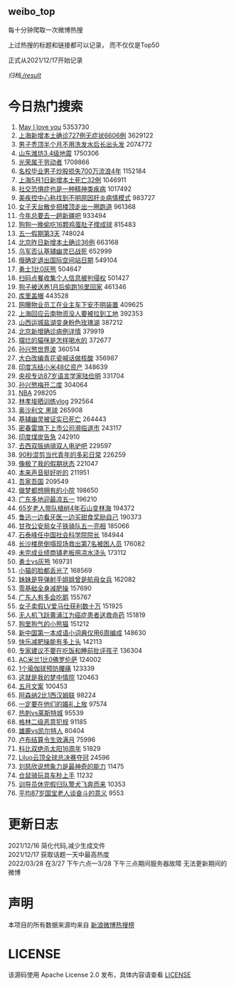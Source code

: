 weibo_top  
---
每十分钟爬取一次微博热搜  

上过热搜的标题和链接都可以记录， 而不仅仅是Top50

正式从2021/12/17开始记录  

*归档[./result](./result/)*

# 今日热门搜索  
1. [May I love you](https://s.weibo.com//weibo?q=May%20I%20love%20you&Refer=top) 5353730
2. [上海新增本土确诊727例无症状6606例](https://s.weibo.com//weibo?q=%23%E4%B8%8A%E6%B5%B7%E6%96%B0%E5%A2%9E%E6%9C%AC%E5%9C%9F%E7%A1%AE%E8%AF%8A727%E4%BE%8B%E6%97%A0%E7%97%87%E7%8A%B66606%E4%BE%8B%23&Refer=top) 3629122
3. [男子秃顶半个月不用洗发水后长出头发](https://s.weibo.com//weibo?q=%23%E7%94%B7%E5%AD%90%E7%A7%83%E9%A1%B6%E5%8D%8A%E4%B8%AA%E6%9C%88%E4%B8%8D%E7%94%A8%E6%B4%97%E5%8F%91%E6%B0%B4%E5%90%8E%E9%95%BF%E5%87%BA%E5%A4%B4%E5%8F%91%23&Refer=top) 2074772
4. [山东潍坊3.4级地震](https://s.weibo.com//weibo?q=%23%E5%B1%B1%E4%B8%9C%E6%BD%8D%E5%9D%8A3.4%E7%BA%A7%E5%9C%B0%E9%9C%87%23&Refer=top) 1750306
5. [光荣属于劳动者](https://s.weibo.com//weibo?q=%23%E5%85%89%E8%8D%A3%E5%B1%9E%E4%BA%8E%E5%8A%B3%E5%8A%A8%E8%80%85%23&Refer=top) 1709866
6. [名校毕业男子炒股损失700万流浪4年](https://s.weibo.com//weibo?q=%23%E5%90%8D%E6%A0%A1%E6%AF%95%E4%B8%9A%E7%94%B7%E5%AD%90%E7%82%92%E8%82%A1%E6%8D%9F%E5%A4%B1700%E4%B8%87%E6%B5%81%E6%B5%AA4%E5%B9%B4%23&Refer=top) 1152184
7. [上海5月1日新增本土死亡32例](https://s.weibo.com//weibo?q=%23%E4%B8%8A%E6%B5%B75%E6%9C%881%E6%97%A5%E6%96%B0%E5%A2%9E%E6%9C%AC%E5%9C%9F%E6%AD%BB%E4%BA%A132%E4%BE%8B%23&Refer=top) 1046911
8. [社交恐惧症也是一种精神类疾病](https://s.weibo.com//weibo?q=%23%E7%A4%BE%E4%BA%A4%E6%81%90%E6%83%A7%E7%97%87%E4%B9%9F%E6%98%AF%E4%B8%80%E7%A7%8D%E7%B2%BE%E7%A5%9E%E7%B1%BB%E7%96%BE%E7%97%85%23&Refer=top) 1017492
9. [美疾控中心称找到不明原因肝炎病情模式](https://s.weibo.com//weibo?q=%23%E7%BE%8E%E7%96%BE%E6%8E%A7%E4%B8%AD%E5%BF%83%E7%A7%B0%E6%89%BE%E5%88%B0%E4%B8%8D%E6%98%8E%E5%8E%9F%E5%9B%A0%E8%82%9D%E7%82%8E%E7%97%85%E6%83%85%E6%A8%A1%E5%BC%8F%23&Refer=top) 983727
10. [女子天台散步把楼顶走出一圈跑道](https://s.weibo.com//weibo?q=%23%E5%A5%B3%E5%AD%90%E5%A4%A9%E5%8F%B0%E6%95%A3%E6%AD%A5%E6%8A%8A%E6%A5%BC%E9%A1%B6%E8%B5%B0%E5%87%BA%E4%B8%80%E5%9C%88%E8%B7%91%E9%81%93%23&Refer=top) 961368
11. [今年总要去一趟新疆吧](https://s.weibo.com//weibo?q=%23%E4%BB%8A%E5%B9%B4%E6%80%BB%E8%A6%81%E5%8E%BB%E4%B8%80%E8%B6%9F%E6%96%B0%E7%96%86%E5%90%A7%23&Refer=top) 933494
12. [狗狗一晚偷吃16颗鸡蛋肚子撑成球](https://s.weibo.com//weibo?q=%23%E7%8B%97%E7%8B%97%E4%B8%80%E6%99%9A%E5%81%B7%E5%90%8316%E9%A2%97%E9%B8%A1%E8%9B%8B%E8%82%9A%E5%AD%90%E6%92%91%E6%88%90%E7%90%83%23&Refer=top) 815483
13. [五一假期第3天](https://s.weibo.com//weibo?q=%23%E4%BA%94%E4%B8%80%E5%81%87%E6%9C%9F%E7%AC%AC3%E5%A4%A9%23&Refer=top) 748024
14. [北京昨日新增本土确诊36例](https://s.weibo.com//weibo?q=%23%E5%8C%97%E4%BA%AC%E6%98%A8%E6%97%A5%E6%96%B0%E5%A2%9E%E6%9C%AC%E5%9C%9F%E7%A1%AE%E8%AF%8A36%E4%BE%8B%23&Refer=top) 663168
15. [乌军否认基辅幽灵已战死](https://s.weibo.com//weibo?q=%23%E4%B9%8C%E5%86%9B%E5%90%A6%E8%AE%A4%E5%9F%BA%E8%BE%85%E5%B9%BD%E7%81%B5%E5%B7%B2%E6%88%98%E6%AD%BB%23&Refer=top) 652999
16. [俄确定退出国际空间站日期](https://s.weibo.com//weibo?q=%23%E4%BF%84%E7%A1%AE%E5%AE%9A%E9%80%80%E5%87%BA%E5%9B%BD%E9%99%85%E7%A9%BA%E9%97%B4%E7%AB%99%E6%97%A5%E6%9C%9F%23&Refer=top) 549104
17. [勇士1比0灰熊](https://s.weibo.com//weibo?q=%23%E5%8B%87%E5%A3%AB1%E6%AF%940%E7%81%B0%E7%86%8A%23&Refer=top) 504647
18. [扫码点餐收集个人信息被判侵权](https://s.weibo.com//weibo?q=%23%E6%89%AB%E7%A0%81%E7%82%B9%E9%A4%90%E6%94%B6%E9%9B%86%E4%B8%AA%E4%BA%BA%E4%BF%A1%E6%81%AF%E8%A2%AB%E5%88%A4%E4%BE%B5%E6%9D%83%23&Refer=top) 501427
19. [狗子被送养1月后偷跑16里回家](https://s.weibo.com//weibo?q=%23%E7%8B%97%E5%AD%90%E8%A2%AB%E9%80%81%E5%85%BB1%E6%9C%88%E5%90%8E%E5%81%B7%E8%B7%9116%E9%87%8C%E5%9B%9E%E5%AE%B6%23&Refer=top) 461346
20. [库里盖帽](https://s.weibo.com//weibo?q=%E5%BA%93%E9%87%8C%E7%9B%96%E5%B8%BD&Refer=top) 443528
21. [网曝物业员工在业主车下安不明装置](https://s.weibo.com//weibo?q=%23%E7%BD%91%E6%9B%9D%E7%89%A9%E4%B8%9A%E5%91%98%E5%B7%A5%E5%9C%A8%E4%B8%9A%E4%B8%BB%E8%BD%A6%E4%B8%8B%E5%AE%89%E4%B8%8D%E6%98%8E%E8%A3%85%E7%BD%AE%23&Refer=top) 409625
22. [上海回应云南物资没人要被拉到工地](https://s.weibo.com//weibo?q=%23%E4%B8%8A%E6%B5%B7%E5%9B%9E%E5%BA%94%E4%BA%91%E5%8D%97%E7%89%A9%E8%B5%84%E6%B2%A1%E4%BA%BA%E8%A6%81%E8%A2%AB%E6%8B%89%E5%88%B0%E5%B7%A5%E5%9C%B0%23&Refer=top) 392353
23. [山西运城盐湖变身粉色玫瑰湖](https://s.weibo.com//weibo?q=%23%E5%B1%B1%E8%A5%BF%E8%BF%90%E5%9F%8E%E7%9B%90%E6%B9%96%E5%8F%98%E8%BA%AB%E7%B2%89%E8%89%B2%E7%8E%AB%E7%91%B0%E6%B9%96%23&Refer=top) 387212
24. [北京新增确诊病例详情](https://s.weibo.com//weibo?q=%23%E5%8C%97%E4%BA%AC%E6%96%B0%E5%A2%9E%E7%A1%AE%E8%AF%8A%E7%97%85%E4%BE%8B%E8%AF%A6%E6%83%85%23&Refer=top) 379919
25. [摆烂的猫咪是怎样喝水的](https://s.weibo.com//weibo?q=%23%E6%91%86%E7%83%82%E7%9A%84%E7%8C%AB%E5%92%AA%E6%98%AF%E6%80%8E%E6%A0%B7%E5%96%9D%E6%B0%B4%E7%9A%84%23&Refer=top) 372677
26. [孙兴慜世界波](https://s.weibo.com//weibo?q=%23%E5%AD%99%E5%85%B4%E6%85%9C%E4%B8%96%E7%95%8C%E6%B3%A2%23&Refer=top) 360514
27. [大白改编青花瓷喊话做核酸](https://s.weibo.com//weibo?q=%23%E5%A4%A7%E7%99%BD%E6%94%B9%E7%BC%96%E9%9D%92%E8%8A%B1%E7%93%B7%E5%96%8A%E8%AF%9D%E5%81%9A%E6%A0%B8%E9%85%B8%23&Refer=top) 356987
28. [印度冻结小米48亿资产](https://s.weibo.com//weibo?q=%23%E5%8D%B0%E5%BA%A6%E5%86%BB%E7%BB%93%E5%B0%8F%E7%B1%B348%E4%BA%BF%E8%B5%84%E4%BA%A7%23&Refer=top) 348639
29. [央视专访87岁语言学家陆俭明](https://s.weibo.com//weibo?q=%23%E5%A4%AE%E8%A7%86%E4%B8%93%E8%AE%BF87%E5%B2%81%E8%AF%AD%E8%A8%80%E5%AD%A6%E5%AE%B6%E9%99%86%E4%BF%AD%E6%98%8E%23&Refer=top) 331704
30. [孙兴慜梅开二度](https://s.weibo.com//weibo?q=%E5%AD%99%E5%85%B4%E6%85%9C%E6%A2%85%E5%BC%80%E4%BA%8C%E5%BA%A6&Refer=top) 304064
31. [NBA](https://s.weibo.com//weibo?q=NBA&Refer=top) 298205
32. [林孝埈晒训练vlog](https://s.weibo.com//weibo?q=%23%E6%9E%97%E5%AD%9D%E5%9F%88%E6%99%92%E8%AE%AD%E7%BB%83vlog%23&Refer=top) 292564
33. [奥沙利文 黑球](https://s.weibo.com//weibo?q=%E5%A5%A5%E6%B2%99%E5%88%A9%E6%96%87%20%E9%BB%91%E7%90%83&Refer=top) 265908
34. [基辅幽灵被证实已死亡](https://s.weibo.com//weibo?q=%23%E5%9F%BA%E8%BE%85%E5%B9%BD%E7%81%B5%E8%A2%AB%E8%AF%81%E5%AE%9E%E5%B7%B2%E6%AD%BB%E4%BA%A1%23&Refer=top) 264443
35. [密春雷旗下上市公司濒临退市](https://s.weibo.com//weibo?q=%23%E5%AF%86%E6%98%A5%E9%9B%B7%E6%97%97%E4%B8%8B%E4%B8%8A%E5%B8%82%E5%85%AC%E5%8F%B8%E6%BF%92%E4%B8%B4%E9%80%80%E5%B8%82%23&Refer=top) 243117
36. [印度煤炭告急](https://s.weibo.com//weibo?q=%23%E5%8D%B0%E5%BA%A6%E7%85%A4%E7%82%AD%E5%91%8A%E6%80%A5%23&Refer=top) 242910
37. [去西双版纳骑双人电驴吧](https://s.weibo.com//weibo?q=%23%E5%8E%BB%E8%A5%BF%E5%8F%8C%E7%89%88%E7%BA%B3%E9%AA%91%E5%8F%8C%E4%BA%BA%E7%94%B5%E9%A9%B4%E5%90%A7%23&Refer=top) 229597
38. [90秒混剪当代青年的多彩日常](https://s.weibo.com//weibo?q=%2390%E7%A7%92%E6%B7%B7%E5%89%AA%E5%BD%93%E4%BB%A3%E9%9D%92%E5%B9%B4%E7%9A%84%E5%A4%9A%E5%BD%A9%E6%97%A5%E5%B8%B8%23&Refer=top) 226259
39. [像极了我的假期状态](https://s.weibo.com//weibo?q=%23%E5%83%8F%E6%9E%81%E4%BA%86%E6%88%91%E7%9A%84%E5%81%87%E6%9C%9F%E7%8A%B6%E6%80%81%23&Refer=top) 221047
40. [本来声音挺好听的](https://s.weibo.com//weibo?q=%23%E6%9C%AC%E6%9D%A5%E5%A3%B0%E9%9F%B3%E6%8C%BA%E5%A5%BD%E5%90%AC%E7%9A%84%23&Refer=top) 211951
41. [吾家吾国](https://s.weibo.com//weibo?q=%E5%90%BE%E5%AE%B6%E5%90%BE%E5%9B%BD&Refer=top) 209549
42. [做梦都想拥有的小院](https://s.weibo.com//weibo?q=%23%E5%81%9A%E6%A2%A6%E9%83%BD%E6%83%B3%E6%8B%A5%E6%9C%89%E7%9A%84%E5%B0%8F%E9%99%A2%23&Refer=top) 198650
43. [广东多地迎最凉五一](https://s.weibo.com//weibo?q=%23%E5%B9%BF%E4%B8%9C%E5%A4%9A%E5%9C%B0%E8%BF%8E%E6%9C%80%E5%87%89%E4%BA%94%E4%B8%80%23&Refer=top) 196210
44. [65岁老人带队植树4年石山变林海](https://s.weibo.com//weibo?q=%2365%E5%B2%81%E8%80%81%E4%BA%BA%E5%B8%A6%E9%98%9F%E6%A4%8D%E6%A0%914%E5%B9%B4%E7%9F%B3%E5%B1%B1%E5%8F%98%E6%9E%97%E6%B5%B7%23&Refer=top) 194372
45. [鲁迅一边看牙医一边买甜食奖励自己](https://s.weibo.com//weibo?q=%23%E9%B2%81%E8%BF%85%E4%B8%80%E8%BE%B9%E7%9C%8B%E7%89%99%E5%8C%BB%E4%B8%80%E8%BE%B9%E4%B9%B0%E7%94%9C%E9%A3%9F%E5%A5%96%E5%8A%B1%E8%87%AA%E5%B7%B1%23&Refer=top) 190373
46. [甘孜公安局女子铁骑队五一亮相](https://s.weibo.com//weibo?q=%23%E7%94%98%E5%AD%9C%E5%85%AC%E5%AE%89%E5%B1%80%E5%A5%B3%E5%AD%90%E9%93%81%E9%AA%91%E9%98%9F%E4%BA%94%E4%B8%80%E4%BA%AE%E7%9B%B8%23&Refer=top) 185066
47. [石泰峰任中国社会科学院院长](https://s.weibo.com//weibo?q=%E7%9F%B3%E6%B3%B0%E5%B3%B0%E4%BB%BB%E4%B8%AD%E5%9B%BD%E7%A4%BE%E4%BC%9A%E7%A7%91%E5%AD%A6%E9%99%A2%E9%99%A2%E9%95%BF&Refer=top) 184944
48. [长沙楼房倒塌现场救出第7名被困人员](https://s.weibo.com//weibo?q=%23%E9%95%BF%E6%B2%99%E6%A5%BC%E6%88%BF%E5%80%92%E5%A1%8C%E7%8E%B0%E5%9C%BA%E6%95%91%E5%87%BA%E7%AC%AC7%E5%90%8D%E8%A2%AB%E5%9B%B0%E4%BA%BA%E5%91%98%23&Refer=top) 176082
49. [未完成业绩商铺老板用凉水浇头](https://s.weibo.com//weibo?q=%23%E6%9C%AA%E5%AE%8C%E6%88%90%E4%B8%9A%E7%BB%A9%E5%95%86%E9%93%BA%E8%80%81%E6%9D%BF%E7%94%A8%E5%87%89%E6%B0%B4%E6%B5%87%E5%A4%B4%23&Refer=top) 173112
50. [勇士vs灰熊](https://s.weibo.com//weibo?q=%23%E5%8B%87%E5%A3%ABvs%E7%81%B0%E7%86%8A%23&Refer=top) 169731
51. [小猫的脸都丢光了](https://s.weibo.com//weibo?q=%23%E5%B0%8F%E7%8C%AB%E7%9A%84%E8%84%B8%E9%83%BD%E4%B8%A2%E5%85%89%E4%BA%86%23&Refer=top) 168569
52. [妹妹是导弹射手姐姐曾是航母女兵](https://s.weibo.com//weibo?q=%23%E5%A6%B9%E5%A6%B9%E6%98%AF%E5%AF%BC%E5%BC%B9%E5%B0%84%E6%89%8B%E5%A7%90%E5%A7%90%E6%9B%BE%E6%98%AF%E8%88%AA%E6%AF%8D%E5%A5%B3%E5%85%B5%23&Refer=top) 162082
53. [零基础全身减肥操](https://s.weibo.com//weibo?q=%23%E9%9B%B6%E5%9F%BA%E7%A1%80%E5%85%A8%E8%BA%AB%E5%87%8F%E8%82%A5%E6%93%8D%23&Refer=top) 157690
54. [广东人有多会吃鹅](https://s.weibo.com//weibo?q=%23%E5%B9%BF%E4%B8%9C%E4%BA%BA%E6%9C%89%E5%A4%9A%E4%BC%9A%E5%90%83%E9%B9%85%23&Refer=top) 155767
55. [女子卖假LV爱马仕获利数十万](https://s.weibo.com//weibo?q=%23%E5%A5%B3%E5%AD%90%E5%8D%96%E5%81%87LV%E7%88%B1%E9%A9%AC%E4%BB%95%E8%8E%B7%E5%88%A9%E6%95%B0%E5%8D%81%E4%B8%87%23&Refer=top) 151925
56. [无人机飞跃黄浦江为癌症患者送救命药](https://s.weibo.com//weibo?q=%23%E6%97%A0%E4%BA%BA%E6%9C%BA%E9%A3%9E%E8%B7%83%E9%BB%84%E6%B5%A6%E6%B1%9F%E4%B8%BA%E7%99%8C%E7%97%87%E6%82%A3%E8%80%85%E9%80%81%E6%95%91%E5%91%BD%E8%8D%AF%23&Refer=top) 151819
57. [狗里狗气的小熊猫](https://s.weibo.com//weibo?q=%23%E7%8B%97%E9%87%8C%E7%8B%97%E6%B0%94%E7%9A%84%E5%B0%8F%E7%86%8A%E7%8C%AB%23&Refer=top) 151212
58. [新中国第一本成语小词典仅用6周编成](https://s.weibo.com//weibo?q=%23%E6%96%B0%E4%B8%AD%E5%9B%BD%E7%AC%AC%E4%B8%80%E6%9C%AC%E6%88%90%E8%AF%AD%E5%B0%8F%E8%AF%8D%E5%85%B8%E4%BB%85%E7%94%A86%E5%91%A8%E7%BC%96%E6%88%90%23&Refer=top) 148630
59. [快乐减肥操能有多上头](https://s.weibo.com//weibo?q=%23%E5%BF%AB%E4%B9%90%E5%87%8F%E8%82%A5%E6%93%8D%E8%83%BD%E6%9C%89%E5%A4%9A%E4%B8%8A%E5%A4%B4%23&Refer=top) 142113
60. [专家建议不要在吃饭和睡前批评孩子](https://s.weibo.com//weibo?q=%23%E4%B8%93%E5%AE%B6%E5%BB%BA%E8%AE%AE%E4%B8%8D%E8%A6%81%E5%9C%A8%E5%90%83%E9%A5%AD%E5%92%8C%E7%9D%A1%E5%89%8D%E6%89%B9%E8%AF%84%E5%AD%A9%E5%AD%90%23&Refer=top) 136304
61. [AC米兰1比0佛罗伦萨](https://s.weibo.com//weibo?q=%23AC%E7%B1%B3%E5%85%B01%E6%AF%940%E4%BD%9B%E7%BD%97%E4%BC%A6%E8%90%A8%23&Refer=top) 124002
62. [1个瑜伽球预防腰痛](https://s.weibo.com//weibo?q=%231%E4%B8%AA%E7%91%9C%E4%BC%BD%E7%90%83%E9%A2%84%E9%98%B2%E8%85%B0%E7%97%9B%23&Refer=top) 123339
63. [这就是我的梦中情院](https://s.weibo.com//weibo?q=%23%E8%BF%99%E5%B0%B1%E6%98%AF%E6%88%91%E7%9A%84%E6%A2%A6%E4%B8%AD%E6%83%85%E9%99%A2%23&Refer=top) 120463
64. [五月文案](https://s.weibo.com//weibo?q=%23%E4%BA%94%E6%9C%88%E6%96%87%E6%A1%88%23&Refer=top) 100453
65. [阿森纳2比1西汉姆联](https://s.weibo.com//weibo?q=%E9%98%BF%E6%A3%AE%E7%BA%B32%E6%AF%941%E8%A5%BF%E6%B1%89%E5%A7%86%E8%81%94&Refer=top) 98224
66. [一定要在他们的婚礼上放](https://s.weibo.com//weibo?q=%23%E4%B8%80%E5%AE%9A%E8%A6%81%E5%9C%A8%E4%BB%96%E4%BB%AC%E7%9A%84%E5%A9%9A%E7%A4%BC%E4%B8%8A%E6%94%BE%23&Refer=top) 97574
67. [热刺vs莱斯特城](https://s.weibo.com//weibo?q=%23%E7%83%AD%E5%88%BAvs%E8%8E%B1%E6%96%AF%E7%89%B9%E5%9F%8E%23&Refer=top) 95539
68. [格林二级恶意犯规](https://s.weibo.com//weibo?q=%23%E6%A0%BC%E6%9E%97%E4%BA%8C%E7%BA%A7%E6%81%B6%E6%84%8F%E7%8A%AF%E8%A7%84%23&Refer=top) 91185
69. [雄鹿vs凯尔特人](https://s.weibo.com//weibo?q=%23%E9%9B%84%E9%B9%BFvs%E5%87%AF%E5%B0%94%E7%89%B9%E4%BA%BA%23&Refer=top) 80404
70. [卢布结算令生效满月](https://s.weibo.com//weibo?q=%23%E5%8D%A2%E5%B8%83%E7%BB%93%E7%AE%97%E4%BB%A4%E7%94%9F%E6%95%88%E6%BB%A1%E6%9C%88%23&Refer=top) 75996
71. [科比双绝杀太阳16周年](https://s.weibo.com//weibo?q=%23%E7%A7%91%E6%AF%94%E5%8F%8C%E7%BB%9D%E6%9D%80%E5%A4%AA%E9%98%B316%E5%91%A8%E5%B9%B4%23&Refer=top) 51829
72. [Liluo云顶全球总决赛夺冠](https://s.weibo.com//weibo?q=%23Liluo%E4%BA%91%E9%A1%B6%E5%85%A8%E7%90%83%E6%80%BB%E5%86%B3%E8%B5%9B%E5%A4%BA%E5%86%A0%23&Refer=top) 24596
73. [刘慈欣说想象力是最神奇的能力](https://s.weibo.com//weibo?q=%23%E5%88%98%E6%85%88%E6%AC%A3%E8%AF%B4%E6%83%B3%E8%B1%A1%E5%8A%9B%E6%98%AF%E6%9C%80%E7%A5%9E%E5%A5%87%E7%9A%84%E8%83%BD%E5%8A%9B%23&Refer=top) 11475
74. [仓鼠骑玩具车秒上手](https://s.weibo.com//weibo?q=%23%E4%BB%93%E9%BC%A0%E9%AA%91%E7%8E%A9%E5%85%B7%E8%BD%A6%E7%A7%92%E4%B8%8A%E6%89%8B%23&Refer=top) 11232
75. [训导员休完假归队警犬飞奔而来](https://s.weibo.com//weibo?q=%23%E8%AE%AD%E5%AF%BC%E5%91%98%E4%BC%91%E5%AE%8C%E5%81%87%E5%BD%92%E9%98%9F%E8%AD%A6%E7%8A%AC%E9%A3%9E%E5%A5%94%E8%80%8C%E6%9D%A5%23&Refer=top) 10353
76. [平均87岁国宝老人谈奋斗的意义](https://s.weibo.com//weibo?q=%23%E5%B9%B3%E5%9D%8787%E5%B2%81%E5%9B%BD%E5%AE%9D%E8%80%81%E4%BA%BA%E8%B0%88%E5%A5%8B%E6%96%97%E7%9A%84%E6%84%8F%E4%B9%89%23&Refer=top) 9553
# 更新日志  
2021/12/16  简化代码,减少生成文件  
2021/12/17  获取话题一天中最高热度  
2022/03/28  在3/27 下午六点—3/28 下午三点期间服务器故障 无法更新期间的微博  
# 声明  
本项目的所有数据来源均来自 [新浪微博热搜榜](https://s.weibo.com/top/summary)  

# LICENSE
该源码使用 Apache License 2.0 发布，具体内容请查看 [LICENSE](./LICENSE)
